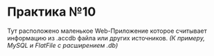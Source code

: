 # Практика №10
Тут расположено маленькое Web-Приложение которое считывает информацию
из .accdb файла или других источников. _(К примеру, MySQL и FlatFile с расширением .db)_

